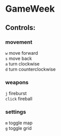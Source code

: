 # GameWeek

## Controls:

### movement
`w` move forward  
`s` move back  
`a` turn clockwise  
`d` turn counterclockwise  

### weapons
`j` fireburst  
`click` fireball  

### settings
`m` toggle map  
`g` toggle grid  
